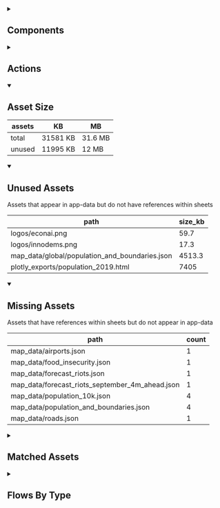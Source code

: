 <details >
<summary><h2>Components</h2></summary>

| type | count |
| --- | --- |
| button | 6 |
| display_group | 1 |
| map | 2 |
| round_button | 1 |
| set_variable | 2 |
| subtitle | 5 |
| table | 2 |
| template | 2 |
| text | 18 |
| title | 4 |
</details>

<details >
<summary><h2>Actions</h2></summary>

| type | count |
| --- | --- |
| go_to | 6 |
| go_to_url | 1 |
</details>

<details open>
<summary><h2>Asset Size</h2></summary>

| assets | KB | MB |
| --- | --- | --- |
| total | 31581 KB | 31.6 MB |
| unused | 11995 KB | 12 MB |
</details>

<details open>
<summary><h2>Unused Assets</h2></summary>

Assets that appear in app-data but do not have references within sheets

| path | size_kb |
| --- | --- |
| logos/econai.png | 59.7 |
| logos/innodems.png | 17.3 |
| map_data/global/population_and_boundaries.json | 4513.3 |
| plotly_exports/population_2019.html | 7405 |
</details>

<details open>
<summary><h2>Missing Assets</h2></summary>

Assets that have references within sheets but do not appear in app-data

| path | count |
| --- | --- |
| map_data/airports.json | 1 |
| map_data/food_insecurity.json | 1 |
| map_data/forecast_riots.json | 1 |
| map_data/forecast_riots_september_4m_ahead.json | 1 |
| map_data/population_10k.json | 4 |
| map_data/population_and_boundaries.json | 4 |
| map_data/roads.json | 1 |
</details>

<details >
<summary><h2>Matched Assets</h2></summary>

Assets that are used within sheets and also can be found in the synced asset data

| path | size_kb | count |
| --- | --- | --- |
| icons/airplane_blue.png | 2.1 | 2 |
| icons/airplane_grey.png | 2.1 | 2 |
| icons/globe-white.svg | 1.3 | 1 |
| icons/red_cross.png | 0.2 | 2 |
| icons/red_cross_grey.png | 0.2 | 2 |
| map_data/fatalities/airports.json | 29.7 | 1 |
| map_data/fatalities/krcs_branches.json | 8.6 | 1 |
| map_data/fatalities/preds_fatalities.json | 1293.6 | 4 |
| map_data/fatalities/roads.json | 1588 | 1 |
| map_data/global/food_insecurity.json | 10948.3 | 1 |
| map_data/global/population_10k.json | 4426.1 | 2 |
| map_data/ke.json | 10219.4 | 5 |
| map_data/riots/airports.json | 37.8 | 1 |
| map_data/riots/krcs_branches.json | 11 | 1 |
| map_data/riots/preds_riots.json | 1308.8 | 4 |
| map_data/riots/roads.json | 1703.5 | 1 |
</details>

<details >
<summary><h2>Flows By Type</h2></summary>

| type | subtype | total |
| --- | --- | --- |
| data_list |  | 12 |
| global |  | 1 |
| template |  | 10 |
</details>